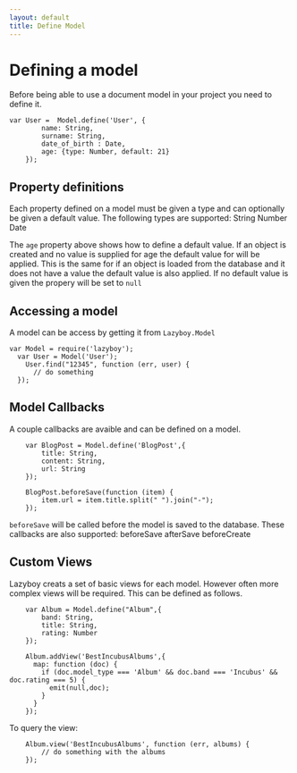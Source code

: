 ```yaml
---
layout: default
title: Define Model
---
```


Defining a model
================

Before being able to use a document model in your project you need to define it. 

	var User =	Model.define('User', {
			name: String,
			surname: String,
			date_of_birth : Date,
			age: {type: Number, default: 21}
		});

## Property definitions

Each property defined on a model must be given a type and can optionally be given a default value. The following types are supported:
		String
		Number
		Date
		
The `age` property above shows how to define a default value. If an object is created and no value is supplied for age the default value for will be applied.
This is the same for if an object is loaded from the database and it does not have a value the default value is also applied. If no default value is given the 
propery will be set to `null`

## Accessing a model

A model can be access by getting it from `Lazyboy.Model` 
	  
    var Model = require('lazyboy');
	  var User = Model('User');
	    User.find("12345", function (err, user) {
		  // do something
	  });

## Model Callbacks

A couple callbacks are avaible and can be defined on a model.
		
		var BlogPost = Model.define('BlogPost',{
			title: String,
			content: String,
			url: String
		});
		
		BlogPost.beforeSave(function (item) {
			item.url = item.title.split(" ").join("-");
		});
			
`beforeSave` will be called before the model is saved to the database. These callbacks are also supported:
		beforeSave
		afterSave
		beforeCreate

## Custom Views

Lazyboy creats a set of basic views for each model. However often more complex views will be required. This can be defined as follows.
		
		var Album = Model.define("Album",{
			band: String, 
			title: String, 
			rating: Number
		});

		Album.addView('BestIncubusAlbums',{ 
		  map: function (doc) {
			if (doc.model_type === 'Album' && doc.band === 'Incubus' && doc.rating === 5) {
			  emit(null,doc);
			}
		  }
		});
		
To query the view:

		Album.view('BestIncubusAlbums', function (err, albums) {
			// do something with the albums
		});
		
	

	

		
